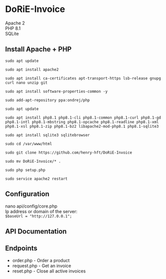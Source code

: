 # DoRiE-Invoice

Apache 2<br>
PHP 8.1<br>
SQLite

## Install Apache + PHP

`sudo apt update`
  
`sudo apt install apache2`

`sudo apt install ca-certificates apt-transport-https lsb-release gnupg curl nano unzip git`

`sudo apt install software-properties-common -y`

`sudo add-apt-repository ppa:ondrej/php`

`sudo apt update`

`sudo apt install php8.1 php8.1-cli php8.1-common php8.1-curl php8.1-gd php8.1-intl php8.1-mbstring php8.1-opcache php8.1-readline php8.1-xml php8.1-xsl php8.1-zip php8.1-bz2 libapache2-mod-php8.1 php8.1-sqlite3`

`sudo apt install sqlite3 sqlitebrowser`

`sudo cd /var/www/html`

`sudo git clone https://github.com/henry-hft/DoRiE-Invoice`

`sudo mv DoRiE-Invoice/* .`

`sudo php setup.php`

`sudo service apache2 restart`


## Configuration

nano api/config/core.php
<br>
Ip address or domain of the server:
<br>
`$baseUrl = "http://127.0.0.1";`

## API Documentation

## Endpoints

- order.php - Order a product
- request.php - Get an invoice
- reset.php - Close all active invoices
